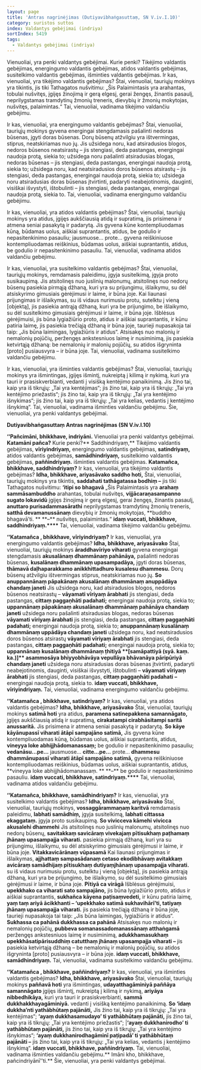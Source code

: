 ```yaml
---
layout: page
title: 'Antras nagrinėjimas (Dutiyavibhaṅgasuttaṃ, SN V.iv.I.10)'
category: suristos suttos
index: Valdantys gebėjimai (indriya)
sortIndex: 5419
tags:
  - Valdantys gebėjimai (indriya)
---
```

Vienuoliai, yra penki valdantys gebėjimai. Kurie penki? Tikėjimo valdantis gebėjimas, energingumo valdantis gebėjimas, atidos valdantis gebėjimas, susitelkimo valdantis gebėjimas, išminties valdantis gebėjimas. Ir kas, vienuoliai, yra tikėjimo valdantis gebėjimas? Štai, vienuoliai, tauriųjų mokinys yra tikintis, jis tiki Tathagatos nušvitimu: „Šis Palaimintasis yra arahantas, tobulai nušvitęs, įgijęs žinojimą ir gerą elgesį, gerai žengęs, žinantis pasaulį, neprilygstamas tramdytinų žmonių treneris, dievybių ir žmonių mokytojas, nušvitęs, palaimintas.“ Tai, vienuoliai, vadinama tikėjimo valdančiu gebėjimu.

Ir kas, vienuoliai, yra energingumo valdantis gebėjimas? Štai, vienuoliai, tauriųjų mokinys gyvena energingai stengdamasis pašalinti nedoras būsenas, įgyti doras būsenas. Dorų būsenų atžvilgiu yra ištvermingas, stiprus, neatskiriamas nuo jų. Jis užsidega noru, kad atsiradusios blogos, nedoros būsenos neatsirastų – jis stengiasi, deda pastangas, energingai naudoja protą, siekia to; užsidega noru pašalinti atsiradusias blogas, nedoras būsenas – jis stengiasi, deda pastangas, energingai naudoja protą, siekia to;  užsidega noru, kad neatsiradusios doros būsenos atsirastų – jis stengiasi, deda pastangas, energingai naudoja protą, siekia to; užsidega noru atsiradusias doras būsenas įtvirtinti, padaryti neabejotinomis, dauginti, visiškai išvystyti, ištobulinti – jis stengiasi, deda pastangas, energingai naudoja protą, siekia to. Tai, vienuoliai, vadinama energingumo valdančiu gebėjimu.

Ir kas, vienuoliai, yra atidos valdantis gebėjimas? Štai, vienuoliai, tauriųjų mokinys yra atidus, įgijęs aukščiausią atidą ir supratimą, jis prisimena ir atmena seniai pasakytą ir padarytą. Jis gyvena kūne kontempliuodamas kūną, būdamas uolus, aiškiai suprantantis, atidus, be godulio ir nepasitenkinimo pasauliu; jausmuose... prote... gyvena reiškiniuose kontempliuodamas reiškinius, būdamas uolus, aiškiai suprantantis, atidus, be godulio ir nepasitenkinimo pasauliu. Tai, vienuoliai, vadinama atidos valdančiu gebėjimu.

Ir kas, vienuoliai, yra susitelkimo valdantis gebėjimas? Štai, vienuoliai, tauriųjų mokinys, remdamasis paleidimu, įgyja susitelkimą, įgyja proto susikaupimą. Jis atsitolinęs nuo juslinių malonumų, atsitolinęs nuo nedorų būsenų pasiekia pirmąją džhaną, kuri yra su prijungimu, išlaikymu, su dėl atsiskyrimo gimusiais gėrėjimusi ir laime, ir būna joje. Kai liaunasi prijungimas ir išlaikymas, su iš vidaus nurimusiu protu, sutelktu į vieną \[objektą], jis pasiekia antrąją džhaną, kuri yra be prijungimo, be išlaikymo, su dėl susitelkimo gimusiais gėrėjimusi ir laime, ir būna joje. Išblėsus gėrėjimuisi, jis būna lygiažiūrio proto, atidus ir aiškiai suprantantis, ir kūnu patiria laimę, jis pasiekia trečiąją džhaną ir būna joje, taurieji nupasakoja tai taip: „Jis būna laimingas, lygiažiūris ir atidus“. Atsisakęs nuo malonių ir nemalonių pojūčių, peržengęs ankstesniuos laimę ir nusiminimą, jis pasiekia ketvirtąją džhaną: be nemalonių ir malonių pojūčių, su atidos išgryninta \[proto] pusiausvyra – ir būna joje. Tai, vienuoliai, vadinama susitelkimo valdančiu gebėjimu.

Ir kas, vienuoliai, yra išminties valdantis gebėjimas? Štai, vienuoliai, tauriųjų mokinys yra išmintingas, įgijęs išmintį, nukreiptą į kilimą ir nykimą, kuri yra tauri ir prasiskverbianti, vedanti į visišką kentėjimo panaikinimą. Jis žino tai, kaip yra iš tikrųjų: „Tai yra kentėjimas“; jis žino tai, kaip yra iš tikrųjų: „Tai yra kentėjimo priežastis“; jis žino tai, kaip yra iš tikrųjų: „Tai yra kentėjimo išnykimas“; jis žino tai, kaip yra iš tikrųjų: „Tai yra kelias, vedantis į kentėjimo išnykimą“. Tai, vienuoliai, vadinama išminties valdančiu gebėjimu. Šie, vienuoliai, yra penki valdantys gebėjimai.

**Dutiyavibhaṅgasuttaṃ Antras nagrinėjimas (SN V.iv.I.10)**

**‘‘Pañcimāni, bhikkhave, indriyāni.** Vienuoliai yra penki valdantys gebėjimai. **Katamāni pañca?** Kurie penki?** Saddhindriyaṃ,** Tikėjimo valdantis gebėjimas, **vīriyindriyaṃ,** energingumo valdantis gebėjimas, **satindriyaṃ,** atidos valdantis gebėjimas, **samādhindriyaṃ,** susitelkimo valdantis gebėjimas, **paññindriyaṃ.** išminties valdantis gebėjimas. **Katamañca, bhikkhave, saddhindriyaṃ?** Ir kas, vienuoliai, yra tikėjimo valdantis gebėjimas? **Idha, bhikkhave, ariyasāvako saddho hoti,** Štai, vienuoliai, tauriųjų mokinys yra tikintis, **saddahati tathāgatassa bodhiṃ –** jis tiki Tathagatos nušvitimu: **‘itipi so bhagavā** „Šis Palaimintasis yra **arahaṃ sammāsambuddho** arahantas, tobulai nušvitęs, **vijjācaraṇasampanno sugato lokavidū** įgijęs žinojimą ir gerą elgesį, gerai žengęs, žinantis pasaulį, **anuttaro purisadammasārathi** neprilygstamas tramdytinų žmonių treneris, **satthā devamanussānaṃ** dievybių ir žmonių mokytojas, **buddho bhagavā’ti. \*\* **–\*\* nušvitęs, palaimintas.“ **idaṃ vuccati, bhikkhave, saddhindriyaṃ.\*\*\*\*** Tai, vienuoliai, vadinama tikėjimo valdančiu gebėjimu.

**‘‘Katamañca , bhikkhave, vīriyindriyaṃ?** Ir kas, vienuoliai, yra energingumo valdantis gebėjimas? **Idha, bhikkhave, ariyasāvako** Štai, vienuoliai, tauriųjų mokinys **āraddhavīriyo viharati** gyvena energingai stengdamasis **akusalānaṃ dhammānaṃ pahānāya,** pašalinti nedoras būsenas, **kusalānaṃ dhammānaṃ upasampadāya,** įgyti doras būsenas, **thāmavā daḷhaparakkamo anikkhittadhuro kusalesu dhammesu.** Dorų būsenų atžvilgiu ištvermingas stiprus, neatskiriamas nuo jų. **So anuppannānaṃ pāpakānaṃ akusalānaṃ dhammānaṃ anuppādāya chandaṃ janeti** Jis užsidega noru, kad atsiradusios blogos, nedoros būsenos neatsirastų – **vāyamati vīriyaṃ ārabhati** jis stengiasi, deda pastangas, **cittaṃ paggaṇhāti padahati;** energingai naudoja protą, siekia to; **uppannānaṃ pāpakānaṃ akusalānaṃ dhammānaṃ pahānāya chandaṃ janeti** užsidega noru pašalinti atsiradusias blogas, nedoras būsenas **vāyamati vīriyaṃ ārabhati** jis stengiasi, deda pastangas, **cittaṃ paggaṇhāti padahati;** energingai naudoja protą, siekia to; **anuppannānaṃ kusalānaṃ dhammānaṃ uppādāya chandaṃ janeti** užsidega noru, kad neatsiradusios doros būsenos atsirastų **vāyamati vīriyaṃ ārabhati** jis stengiasi, deda pastangas, **cittaṃ paggaṇhāti padahati;** energingai naudoja protą, siekia to; **uppannānaṃ kusalānaṃ dhammānaṃ ṭhitiyā \*\*\[samāpattiyā (syā. kaṃ. ka.)]\*\* asammosāya bhiyyobhāvāya vepullāya bhāvanāya pāripūriyā chandaṃ janeti** užsidega noru atsiradusias doras būsenas įtvirtinti, padaryti neabejotinomis, dauginti, visiškai išvystyti, ištobulinti – **vāyamati vīriyaṃ ārabhati** jis stengiasi, deda pastangas, **cittaṃ paggaṇhāti padahati** **–** energingai naudoja protą, siekia to. **idaṃ vuccati, bhikkhave, vīriyindriyaṃ.** Tai, vienuoliai, vadinama energingumo valdančiu gebėjimu.

**‘‘Katamañca , bhikkhave, satindriyaṃ?** Ir kas, vienuoliai, yra atidos valdantis gebėjimas? **Idha, bhikkhave, ariyasāvako** Štai, vienuoliai, tauriųjų mokinys **satimā hoti** yra atidus, **paramena satinepakkena samannāgato,** įgijęs aukščiausią atidą ir supratimą, **cirakatampi cirabhāsitampi saritā anussaritā.** Jis prisimena ir atmena seniai pasakytą ir padarytą. **So kāye kāyānupassī viharati ātāpī sampajāno satimā,** Jis gyvena kūne kontempliuodamas kūną, būdamas uolus, aiškiai suprantantis, atidus, **vineyya loke abhijjhādomanassaṃ;** be godulio ir nepasitenkinimo pasauliu; **vedanāsu…pe…** jausmuose... **citte…pe…** prote... **dhammesu dhammānupassī viharati ātāpī sampajāno satimā,** gyvena reiškiniuose kontempliuodamas reiškinius, būdamas uolus, aiškiai suprantantis, atidus, **vineyya loke abhijjhādomanassaṃ. \*\* **–\*\* be godulio ir nepasitenkinimo pasauliu. **idaṃ vuccati, bhikkhave, satindriyaṃ.\*\*\*\*** Tai, vienuoliai, vadinama atidos valdančiu gebėjimu.

**‘‘Katamañca, bhikkhave, samādhindriyaṃ?** Ir kas, vienuoliai, yra susitelkimo valdantis gebėjimas? **Idha, bhikkhave, ariyasāvako** Štai, vienuoliai, tauriųjų mokinys, **vossaggārammaṇaṃ karitvā** remdamasis paleidimu, **labhati samādhiṃ,** įgyja susitelkimą, **labhati cittassa ekaggataṃ.** įgyja proto susikaupimą. **So vivicceva kāmehi vivicca akusalehi dhammehi** Jis atsitolinęs nuo juslinių malonumų, atsitolinęs nuo nedorų būsenų, **savitakkaṃ savicāraṃ vivekajaṃ pītisukhaṃ paṭhamaṃ jhānaṃ upasampajja viharati.** pasiekia pirmąją džhaną, kuri yra su prijungimu, išlaikymu, su dėl atsiskyrimo gimusiais gėrėjimusi ir laime, ir būna joje. **Vitakkavicārānaṃ vūpasamā** Kai liaunasi prijungimas ir išlaikymas, **ajjhattaṃ sampasādanaṃ cetaso ekodibhāvaṃ avitakkaṃ avicāraṃ samādhijaṃ pītisukhaṃ dutiyaṃjhānaṃ upasampajja viharati.** su iš vidaus nurimusiu protu, sutelktu į vieną \[objektą], jis pasiekia antrąją džhaną, kuri yra be prijungimo, be išlaikymo, su dėl susitelkimo gimusiais gėrėjimusi ir laime, ir būna joje. **Pītiyā ca virāgā** Išblėsus gėrėjimuisi, **upekkhako ca viharati sato sampajāno,** jis būna lygiažiūrio proto, atidus ir aiškiai suprantantis, **sukhañca kāyena paṭisaṃvedeti,** ir kūnu patiria laimę, **yaṃ taṃ ariyā ācikkhanti – ‘upekkhako satimā sukhavihārī’ti, tatiyaṃ jhānaṃ upasampajja viharati.** jis pasiekia trečiąją džhaną ir būna joje, taurieji nupasakoja tai taip: „Jis būna laimingas, lygiažiūris ir atidus“. **Sukhassa ca pahānā dukkhassa ca pahānā** Atsisakęs nuo malonių ir nemalonių pojūčių, **pubbeva somanassadomanassānaṃ atthaṅgamā** peržengęs ankstesniuos laimę ir nusiminimą, **adukkhamasukhaṃ upekkhāsatipārisuddhiṃ catutthaṃ jhānaṃ upasampajja viharati –** jis pasiekia ketvirtąją džhaną – be nemalonių ir malonių pojūčių, su atidos išgryninta \[proto] pusiausvyra – ir būna joje. **idaṃ vuccati, bhikkhave, samādhindriyaṃ.** Tai, vienuoliai, vadinama susitelkimo valdančiu gebėjimu.

**‘‘Katamañca , bhikkhave, paññindriyaṃ?** Ir kas, vienuoliai, yra išminties valdantis gebėjimas? **Idha, bhikkhave, ariyasāvako** Štai, vienuoliai, tauriųjų mokinys **paññavā hoti** yra išmintingas, **udayatthagāminiyā paññāya samannāgato** įgijęs išmintį, nukreiptą į kilimą ir nykimą, **ariyāya nibbedhikāya,** kuri yra tauri ir prasiskverbianti, **sammā dukkhakkhayagāminiyā.** vedanti į visišką kentėjimo panaikinimą. **So ‘idaṃ dukkha’nti yathābhūtaṃ pajānāti,** Jis žino tai, kaip yra iš tikrųjų: „Tai yra kentėjimas“; **‘ayaṃ dukkhasamudayo’ ti yathābhūtaṃ pajānāti,** jis žino tai, kaip yra iš tikrųjų: „Tai yra kentėjimo priežastis“; |**‘ayaṃ dukkhanirodho’ ti yathābhūtaṃ pajānāti,** jis žino tai, kaip yra iš tikrųjų: „Tai yra kentėjimo išnykimas“; **‘ayaṃ dukkhanirodhagāminī paṭipadā’ ti yathābhūtaṃ pajānāti –** jis žino tai, kaip yra iš tikrųjų: „Tai yra kelias, vedantis į kentėjimo išnykimą“. **idaṃ vuccati, bhikkhave, paññindriyaṃ.** Tai, vienuoliai, vadinama išminties valdančiu gebėjimu.** Imāni kho, bhikkhave, pañcindriyānī’’ti.** Šie, vienuoliai, yra penki valdantys gebėjimai.
